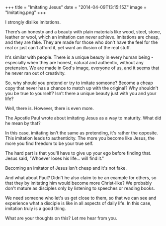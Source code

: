 +++
title = "Imitating Jesus"
date = "2014-04-09T13:15:15Z"
image = "Imitating.png"
+++

I strongly dislike imitations.

There’s an honesty and a beauty with plain materials like wood, steel, stone, leather or wool, which an imitation can never achieve. Imitations are cheap, and they are fake. They are made for those who don't have the feel for the real or just can’t afford it, yet want an illusion of the real stuff.

It's similar with people. There is a unique beauty in every human being - especially when they are honest, natural and authentic, without any pretension. We are made in God's image, everyone of us, and it seems that he never ran out of creativity.

So, why should you pretend or try to imitate someone? Become a cheap copy that never has a chance to match up with the original? Why shouldn't you be true to yourself? Isn’t there a unique beauty just with you and your life?

Well, there is. However, there is even more.

The Apostle Paul wrote about imitating Jesus as a way to maturity. What did he mean by that?

In this case, imitating isn't the same as pretending, it's rather the opposite. This imitation leads to authenticity. The more you become like Jesus, the more you find freedom to be your true self.

The hard part is that you'll have to give up your ego before finding that. Jesus said, "Whoever loses his life... will find it."

Becoming an imitator of Jesus isn't cheap and it's not fake.

And what about Paul? Didn't he also claim to be an example for others, so that they by imitating him would become more Christ-like? We probably don't mature as disciples only by listening to speeches or reading books.

We need someone who let's us get close to them, so that we can see and experience what a disciple is like in all aspects of daily life. In this case, imitation truly is a good thing.

What are your thoughts on this? Let me hear from you.
